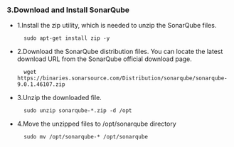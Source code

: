 ### 3.Download and Install SonarQube

- 1.Install the zip utility, which is needed to unzip the SonarQube files.

        sudo apt-get install zip -y

- 2.Download the SonarQube distribution files. You can locate the latest download URL from the SonarQube official download page.

        wget https://binaries.sonarsource.com/Distribution/sonarqube/sonarqube-9.0.1.46107.zip    

- 3.Unzip the downloaded file.

        sudo unzip sonarqube-*.zip -d /opt

- 4.Move the unzipped files to /opt/sonarqube directory

        sudo mv /opt/sonarqube-* /opt/sonarqube

